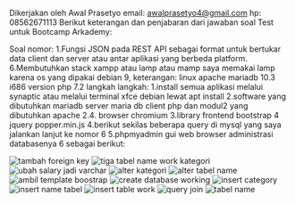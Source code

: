 Dikerjakan oleh Awal Prasetyo email: awalprasetyo4@gmail.com hp: 08562671113
Berikut keterangan dan penjabaran dari jawaban soal Test untuk Bootcamp Arkademy:

Soal nomor:
1.Fungsi JSON pada REST API sebagai format untuk bertukar data client dan server atau antar aplikasi yang berbeda platform. 
6.Membutuhkan stack xampp atau lamp atau mamp saya memakai lamp karena os yang dipakai debian 9,
  keterangan:
  linux apache mariadb 10.3 i686 version php 7.2
  langkah langkah:
  1.install semua aplikasi melalui synaptic atau melalui terminal xfce debian lewat apt install
  2.software yang dibutuhkan mariadb server maria db client php dan modul2 yang dibutuhkan apache 2.4. browser chromium
  3.library frontend bootstrap 4 jquery popper.min.js
  4.berikut sekilas beberapa query di mysql yang saya jalankan lanjut ke nomor 6
  5.phpmyadmin gui web browser administrasi databasenya
  6 sebagai berikut:
    
![tambah foreign key](https://user-images.githubusercontent.com/49781335/64066218-370c3c00-cc41-11e9-9f74-f97acdc6f930.png)
![tiga tabel name work kategori](https://user-images.githubusercontent.com/49781335/64066219-37a4d280-cc41-11e9-8230-15f3361ce0bc.png)
![ubah salary jadi varchar](https://user-images.githubusercontent.com/49781335/64066221-38d5ff80-cc41-11e9-9f49-621f4885d309.png)
![alter kategori](https://user-images.githubusercontent.com/49781335/64066206-2a87e380-cc41-11e9-85d1-de0fb2023a5d.png)
![alter tabel name](https://user-images.githubusercontent.com/49781335/64066208-2b207a00-cc41-11e9-9ccb-bd3bf8da246e.png)
![ambil template boostrap](https://user-images.githubusercontent.com/49781335/64066210-2c51a700-cc41-11e9-88e4-e174fb1ff61e.png)
![create database working](https://user-images.githubusercontent.com/49781335/64066211-2d82d400-cc41-11e9-9681-dd20566ba474.png)
![insert category](https://user-images.githubusercontent.com/49781335/64066212-2eb40100-cc41-11e9-8141-32f7ba741b94.png)
![insert name tabel](https://user-images.githubusercontent.com/49781335/64066213-2f4c9780-cc41-11e9-8867-3d2e77dc9f71.png)
![insert table work](https://user-images.githubusercontent.com/49781335/64066215-31165b00-cc41-11e9-8ac7-d36298d76189.png)
![query join](https://user-images.githubusercontent.com/49781335/64066216-31aef180-cc41-11e9-82bd-8f4403833ad3.png)
![tabel name](https://user-images.githubusercontent.com/49781335/64066217-35db0f00-cc41-11e9-8d6b-075159cb6ead.png)








